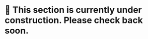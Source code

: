 # 🚧 This section is currently under construction. Please check back soon. 
     
 
       
        
    
   
 
